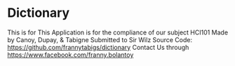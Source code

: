 # Dictionary
This is for 
This Application is for the compliance of our subject HCI101
Made by Canoy, Dupay, & Tabigne
Submitted to Sir Wilz
Source Code: https://github.com/frannytabigs/dictionary
Contact Us through https://www.facebook.com/franny.bolantoy
